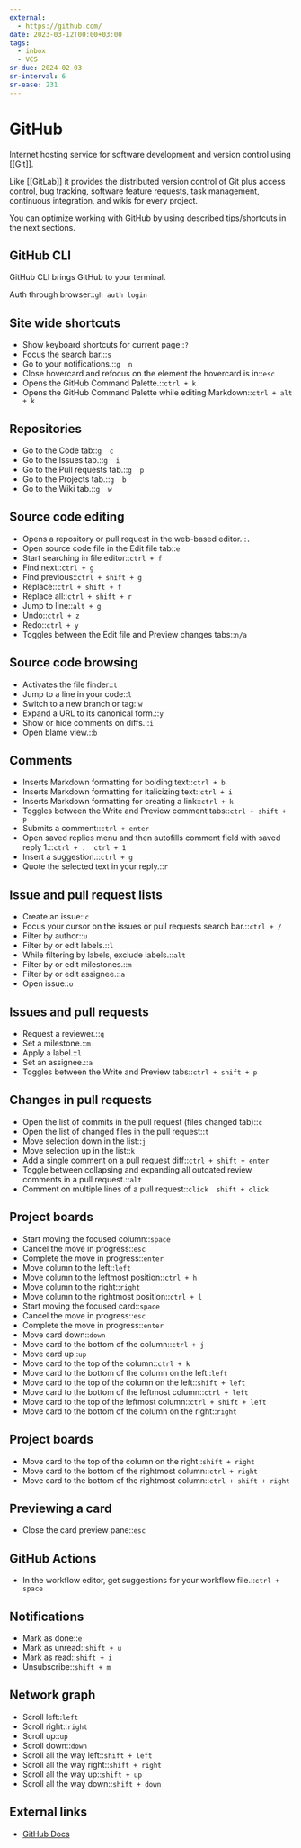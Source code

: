 ```yaml
---
external:
  - https://github.com/
date: 2023-03-12T00:00+03:00
tags:
  - inbox
  - VCS
sr-due: 2024-02-03
sr-interval: 6
sr-ease: 231
---
```


# GitHub

Internet hosting service for software development and version control using
[[Git]].

Like [[GitLab]] it provides the distributed version control of Git
plus access control, bug tracking, software feature requests, task management,
continuous integration, and wikis for every project.

You can optimize working with GitHub by using described tips/shortcuts in the
next sections.

## GitHub CLI

GitHub CLI brings GitHub to your terminal.

Auth through browser::`gh auth login`

## Site wide shortcuts

- Show keyboard shortcuts for current page::`?`
- Focus the search bar.::`s`
- Go to your notifications.::`g  n`
- Close hovercard and refocus on the element the hovercard is in::`esc`
- Opens the GitHub Command Palette.::`ctrl + k`
- Opens the GitHub Command Palette while editing Markdown::`ctrl + alt + k`

## Repositories

- Go to the Code tab::`g  c`
- Go to the Issues tab.::`g  i`
- Go to the Pull requests tab.::`g  p`
- Go to the Projects tab.::`g  b`
- Go to the Wiki tab.::`g  w`

## Source code editing

- Opens a repository or pull request in the web-based editor.::`.`
- Open source code file in the Edit file tab::`e` <!--SR:!2024-09-17,1,211-->
- Start searching in file editor::`ctrl + f`
- Find next::`ctrl + g`
- Find previous::`ctrl + shift + g`
- Replace::`ctrl + shift + f`
- Replace all::`ctrl + shift + r`
- Jump to line::`alt + g`
- Undo::`ctrl + z`
- Redo::`ctrl + y`
- Toggles between the Edit file and Preview changes tabs::`n/a`

## Source code browsing

- Activates the file finder::`t`
- Jump to a line in your code::`l`
- Switch to a new branch or tag::`w`
- Expand a URL to its canonical form.::`y`
- Show or hide comments on diffs.::`i`
- Open blame view.::`b`

## Comments

- Inserts Markdown formatting for bolding text::`ctrl + b`
- Inserts Markdown formatting for italicizing text::`ctrl + i`
- Inserts Markdown formatting for creating a link::`ctrl + k`
- Toggles between the Write and Preview comment tabs::`ctrl + shift + p`
- Submits a comment::`ctrl + enter`
- Open saved replies menu and then autofills comment field with saved reply 1.::`ctrl + .  ctrl + 1`
- Insert a suggestion.::`ctrl + g`
- Quote the selected text in your reply.::`r`

## Issue and pull request lists

- Create an issue::`c`
- Focus your cursor on the issues or pull requests search bar.::`ctrl + /`
- Filter by author::`u` <!--SR:!2024-09-17,1,211-->
- Filter by or edit labels.::`l`
- While filtering by labels, exclude labels.::`alt`
- Filter by or edit milestones.::`m`
- Filter by or edit assignee.::`a`
- Open issue::`o`

## Issues and pull requests

- Request a reviewer.::`q`
- Set a milestone.::`m`
- Apply a label.::`l`
- Set an assignee.::`a`
- Toggles between the Write and Preview tabs::`ctrl + shift + p`

## Changes in pull requests

- Open the list of commits in the pull request (files changed tab)::`c` <!--SR:!2024-09-17,1,211-->
- Open the list of changed files in the pull request::`t`
- Move selection down in the list::`j`
- Move selection up in the list::`k`
- Add a single comment on a pull request diff::`ctrl + shift + enter`
- Toggle between collapsing and expanding all outdated review comments in a pull request.::`alt`
- Comment on multiple lines of a pull request::`click  shift + click`

## Project boards

- Start moving the focused column::`space`
- Cancel the move in progress::`esc`
- Complete the move in progress::`enter`
- Move column to the left::`left`
- Move column to the leftmost position::`ctrl + h`
- Move column to the right::`right`
- Move column to the rightmost position::`ctrl + l`
- Start moving the focused card::`space`
- Cancel the move in progress::`esc`
- Complete the move in progress::`enter`
- Move card down::`down`
- Move card to the bottom of the column::`ctrl + j`
- Move card up::`up`
- Move card to the top of the column::`ctrl + k`
- Move card to the bottom of the column on the left::`left`
- Move card to the top of the column on the left::`shift + left`
- Move card to the bottom of the leftmost column::`ctrl + left`
- Move card to the top of the leftmost column::`ctrl + shift + left`
- Move card to the bottom of the column on the right::`right`

## Project boards

- Move card to the top of the column on the right::`shift + right`
- Move card to the bottom of the rightmost column::`ctrl + right`
- Move card to the bottom of the rightmost column::`ctrl + shift + right`

## Previewing a card

- Close the card preview pane::`esc`

## GitHub Actions

- In the workflow editor, get suggestions for your workflow file.::`ctrl + space`

## Notifications

- Mark as done::`e`
- Mark as unread::`shift + u`
- Mark as read::`shift + i`
- Unsubscribe::`shift + m`

## Network graph

- Scroll left::`left`
- Scroll right::`right`
- Scroll up::`up`
- Scroll down::`down`
- Scroll all the way left::`shift + left`
- Scroll all the way right::`shift + right` <!--SR:!2024-09-18,2,231-->
- Scroll all the way up::`shift + up` <!--SR:!2024-09-18,2,231-->
- Scroll all the way down::`shift + down` <!--SR:!2024-09-19,3,251-->

## External links

- [GitHub Docs](https://docs.github.com/en)

